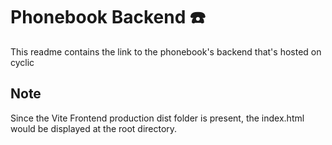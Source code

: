 # Phonebook Backend ☎️

This readme contains the link to the phonebook's backend that's hosted on cyclic

## Note

Since the Vite Frontend production dist folder is present, the index.html would be displayed at the root directory.

